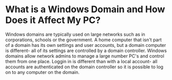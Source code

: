 # What is a Windows Domain and How Does it Affect My PC?

Windows domains are typically used on large networks such as in corporations, schools or the government. A home computer that isn't part of a domain has its own settings and user accounts, but a domain computer is different- all of its settings are controlled by a domain controller. Windows domains allow network admins to manage a large number PC's and control them from one place. Loggin in is different than with a local account- all accounts are authenticated on the domain controller so it is possible to log on to any computer on the domain. 